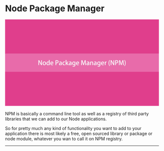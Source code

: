 # Node Package Manager
![Node Package Manager](./assets/images/NPM.png)

NPM is basically a command line tool as well as a registry of third party libraries that we can add to our Node applications. 

So for pretty much any kind of functionality you want to add to your application there is most likely a free, open sourced library or package or node module, whatever you wan to call it on NPM registry.

----
